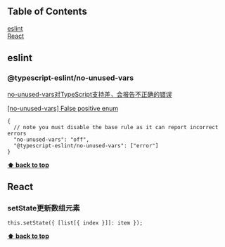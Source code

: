 ## Table of Contents

[eslint](#eslint)<br>
[React](#React)

## eslint
### @typescript-eslint/no-unused-vars 
[no-unused-vars对TypeScript支持差，会报告不正确的错误](https://github.com/typescript-eslint/typescript-eslint/blob/master/packages/eslint-plugin/docs/rules/no-unused-vars.md)

[[no-unused-vars] False positive enum ](https://github.com/typescript-eslint/typescript-eslint/issues/2621)
```
{
  // note you must disable the base rule as it can report incorrect errors
  "no-unused-vars": "off",
  "@typescript-eslint/no-unused-vars": ["error"]
}
```

**[⬆ back to top](#table-of-contents)**

## React
### setState更新数组元素
```
this.setState({ [list[{ index }]]: item });
```
**[⬆ back to top](#table-of-contents)**
